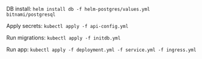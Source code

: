 DB install: `helm install db -f helm-postgres/values.yml bitnami/postgresql`

Apply secrets: `kubectl apply -f api-config.yml`

Run migrations: `kubectl apply -f initdb.yml`

Run app: `kubectl apply -f deployment.yml -f service.yml -f ingress.yml`
